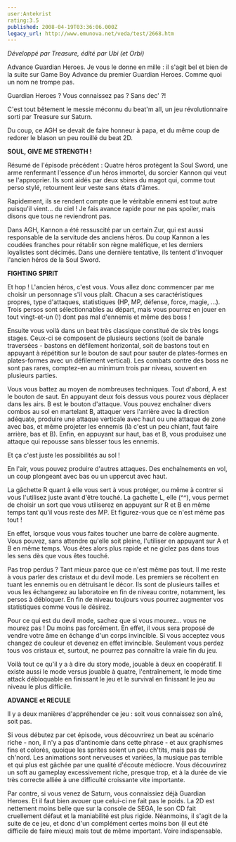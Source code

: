 ```yaml
---
user:Antekrist
rating:3.5
published: 2008-04-19T03:36:06.000Z
legacy_url: http://www.emunova.net/veda/test/2668.htm
---
```

_Développé par Treasure, édité par Ubi (et Orbi)_  

Advance Guardian Heroes. Je vous le donne en mille : il s'agit bel et bien de la suite sur Game Boy Advance du premier Guardian Heroes. Comme quoi un nom ne trompe pas.  

Guardian Heroes ? Vous connaissez pas ? Sans dec' ?!  

C'est tout bêtement le messie méconnu du beat'm all, un jeu révolutionnaire sorti par Treasure sur Saturn.  

Du coup, ce AGH se devait de faire honneur à papa, et du même coup de redorer le blason un peu rouillé du beat 2D.  

  

**SOUL, GIVE ME STRENGTH !**  

Résumé de l'épisode précédent : Quatre héros protègent la Soul Sword, une arme renfermant l'essence d'un héros immortel, du sorcier Kannon qui veut se l'approprier. Ils sont aidés par deux sbires du magot qui, comme tout perso stylé, retournent leur veste sans états d'âmes.  

Rapidement, ils se rendent compte que le véritable ennemi est tout autre puisqu'il vient... du ciel ! Je fais avance rapide pour ne pas spoiler, mais disons que tous ne reviendront pas.  

  

Dans AGH, Kannon a été ressuscité par un certain Zur, qui est aussi responsable de la servitude des anciens héros. Du coup Kannon a les coudées franches pour rétablir son règne maléfique, et les derniers loyalistes sont décimés. Dans une dernière tentative, ils tentent d'invoquer l'ancien héros de la Soul Sword.  

  

**FIGHTING SPIRIT**  

Et hop ! L'ancien héros, c'est vous. Vous allez donc commencer par me choisir un personnage s'il vous plaît. Chacun a ses caractéristiques propres, type d'attaques, statistiques (HP, MP, défense, force, magie, ...). Trois persos sont sélectionnables au départ, mais vous pourrez en jouer en tout vingt-et-un (!) dont pas mal d'ennemis et même des boss !  

Ensuite vous voilà dans un beat très classique constitué de six très longs stages. Ceux-ci se composent de plusieurs sections (soit de banale traversées - bastons en défilement horizontal, soit de bastons tout en appuyant à répétition sur le bouton de saut pour sauter de plates-formes en plates-formes avec un défilement vertical). Les combats contre des boss ne sont pas rares, comptez-en au minimum trois par niveau, souvent en plusieurs parties.  

  

Vous vous battez au moyen de nombreuses techniques. Tout d'abord, A est le bouton de saut. En appuyant deux fois dessus vous pourez vous déplacer dans les airs. B est le bouton d'attaque. Vous pouvez enchaîner divers combos au sol en martelant B, attaquer vers l'arrière avec la direction adéquate, produire une attaque verticale avec haut ou une attaque de zone avec bas, et même projeter les ennemis (là c'est un peu chiant, faut faire arrière, bas et B). Enfin, en appuyant sur haut, bas et B, vous produisez une attaque qui repousse sans blesser tous les ennemis.  

Et ça c'est juste les possibilités au sol !  

En l'air, vous pouvez produire d'autres attaques. Des enchaînements en vol, un coup plongeant avec bas ou un uppercut avec haut.  

La gâchette R quant à elle vous sert à vous protéger, ou même à contrer si vous l'utilisez juste avant d'être touché. La gachette L, elle (^^), vous permet de choisir un sort que vous utiliserez en appuyant sur R et B en même temps tant qu'il vous reste des MP. Et figurez-vous que ce n'est même pas tout !  

En effet, lorsque vous vous faites toucher une barre de colère augmente. Vous pouvez, sans attendre qu'elle soit pleine, l'utiliser en appuyant sur A et B en même temps. Vous êtes alors plus rapide et ne giclez pas dans tous les sens dès que vous êtes touché.  

  

Pas trop perdus ? Tant mieux parce que ce n'est même pas tout. Il me reste à vous parler des cristaux et du devil mode. Les premiers se récoltent en tuant les ennemis ou en détruisant le décor. Ils sont de plusieurs tailles et vous les échangerez au laboratoire en fin de niveau contre, notamment, les persos à débloquer. En fin de niveau toujours vous pourrez augmenter vos statistiques comme vous le désirez.  

Pour ce qui est du devil mode, sachez que si vous mourez... vous ne mourez pas ! Du moins pas forcément. En effet, il vous sera proposé de vendre votre âme en échange d'un corps invincible. Si vous acceptez vous changez de couleur et devenez en effet invincible. Seulement vous perdez tous vos cristaux et, surtout, ne pourrez pas connaître la vraie fin du jeu.  

  

Voilà tout ce qu'il y a à dire du story mode, jouable à deux en coopératif. Il existe aussi le mode versus jouable à quatre, l'entraînement, le mode time attack débloquable en finissant le jeu et le survival en finissant le jeu au niveau le plus difficile.  

  

**ADVANCE et RECULE**  

Il y a deux manières d'appréhender ce jeu : soit vous connaissez son aîné, soit pas.  

Si vous débutez par cet épisode, vous découvrirez un beat au scénario riche - non, il n'y a pas d'antinomie dans cette phrase - et aux graphismes fins et colorés, quoique les sprites soient un peu ch'tits, mais pas du ch'nord. Les animations sont nerveuses et variées, la musique pas terrible et qui plus est gâchée par une qualité d'écoute médiocre. Vous découvrirez un soft au gameplay excessivement riche, presque trop, et à la durée de vie très correcte alliée à une difficulté croissante vite importante.  

Par contre, si vous venez de Saturn, vous connaissiez déjà Guardian Heroes. Et il faut bien avouer que celui-ci ne fait pas le poids. La 2D est nettement moins belle que sur la console de SEGA, le son CD fait cruellement défaut et la maniabilité est plus rigide. Néanmoins, il s'agit de la suite de ce jeu, et donc d'un complément certes moins bon (il eut été difficile de faire mieux) mais tout de même important. Voire indispensable.